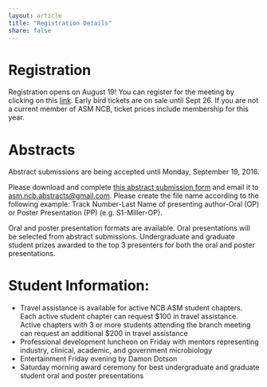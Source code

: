 ```yaml
---
layout: article
title: "Registration Details"
share: false
---
```


# Registration

Registration opens on August 19!  You can register for the meeting by clicking on this [link](https://www.eventbrite.com/e/76th-annual-meeting-of-the-north-central-branch-of-the-asm-tickets-27128380717).  Early bird tickets are on sale until Sept 26.  If you are not a current member of ASM NCB, ticket prices include membership for this year.


# Abstracts

Abstract submissions are being accepted until Monday, September 19, 2016.

Please download and complete [this abstract submission form](https://github.com/ASM-NCB/asm-ncb.github.io/blob/master/registration/abstract_submission_form.docx?raw=true) and email it to asm.ncb.abstracts@gmail.com.  Please create the file name according to the following example: Track Number-Last Name of presenting author-Oral (OP) or Poster Presentation (PP) (e.g. S1-Miller-OP). 

Oral and poster presentation formats are available.  Oral presentations will be selected from abstract submissions.
Undergraduate and graduate student prizes awarded to the top 3 presenters for both the oral and poster presentations.

# Student Information:
* Travel assistance is available for active NCB ASM student chapters.  Each active student chapter can request $100 in travel assistance. Active chapters with 3 or more students attending the branch meeting can request an additional $200 in travel assistance
* Professional development luncheon on Friday with mentors representing industry, clinical, academic, and government microbiology
* Entertainment Friday evening by Damon Dotson
* Saturday morning award ceremony for best undergraduate and graduate student oral and poster presentations




